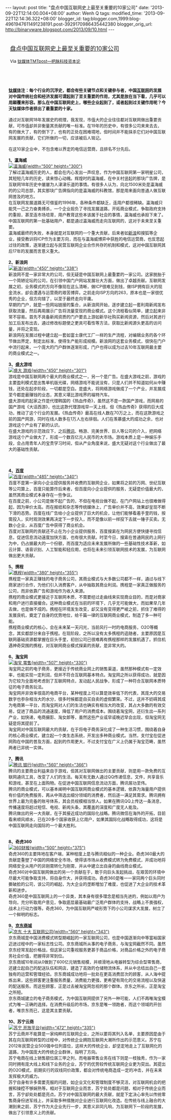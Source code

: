 --- layout: post title: "盘点中国互联网史上最至关重要的10家公司" date:
'2013-09-22T12:14:00.004+08:00' author: Wenh Q tags: modified\_time:
'2013-09-22T12:14:36.322+08:00' blogger\_id:
tag:blogger.com,1999:blog-4961947611491238191.post-3929170986435442380
blogger\_orig\_url: http://binaryware.blogspot.com/2013/09/10.html ---
<div style="margin: 10px; padding: 5px;">

<div style="font-size: 18px;">

[盘点中国互联网史上最至关重要的10家公司](http://www.tmtpost.com/64783.html)

</div>

<div style="font-size: 13px;">

Via [钛媒体TMTpost—把脉科技资本论](http://www.tmtpost.com/)

</div>

</div>

<div style="font-size: 13px; padding: 15px 0 10px 10px;">

\
**[钛媒体](http://www.tmtpost.com/ "钛媒体")注：每个行业的沉浮史，都会有些关键节点和关键参与者，中国[互联网](http://www.tmtpost.com/tag/%E4%BA%92%E8%81%94%E7%BD%91 "查看 互联网 中的全部文章")的发展对中国传统社会和经济发展可谓起到了至关重要的作用，尤其是放在当下看，几乎可以用颠覆来形容。那么在中国互联网史上，哪些企业起到了，或者起到过关键作用呢？今天钛媒体作者排出了最重要的十家。**\
\
通过对互联网18年发展史的梳理，我发现，市值大的企业往往都对互联网做出重要贡献，可市值却并非衡量其贡献的唯一标准。在19年的历史中，有很多公司来来去去，有的做大了，有的倒下了，也有的正处在困难境地，但时间并不能抹杀它们对中国互联网发展的贡献，它们所做的一切，应该被后人铭记。\
\
在这10家企业中，不包含难以界定的电信运营商，且排名不分先后。\
\
**1、瀛海威**\
[![](http://www.tmtpost.com/wp-content/uploads/2013/09/137981189657.jpg "瀛海威"){width="500"
height="300"}](http://www.tmtpost.com/wp-content/uploads/2013/09/137981189657.jpg)\
了解过瀛海威历史的人，都会在内心发出一声叹息，作为中国互联网第一家明星公司，其短短几年的历史，读来惊心动魄。辉煌时的瀛海威，在中关村竖起的那块广告牌，是互联网18年历史中屡屡为人津津乐道的事情。有很多人认为，向北1500米处是瀛海威的的公司总部，其实那块广告牌指向的是瀛海威的科教馆，那是用来面向普通人做互联网普及的地方。\
在互联网发展道路无可借鉴的1996年，各种条件都缺乏，连用户都很稀缺。瀛海威只能凭一己之力奋勇搏杀，一个企业担负了寻找发展道路，开拓商业模式，争取政府支持的重担，甚至连市场培育，用户教育这些本该属于社会的事情，瀛海威也承担下来了。中国互联网的第一批基础用户，都是通过瀛海威而走向互联网的，这对于未来至关重要。\
瀛海威最终的失败，本身就是对互联网的一个重大贡献，后来者如[新浪](http://www.tmtpost.com/tag/sina "查看 新浪 中的全部文章")和搜狐等企业，接受教训将ICP作为主要方向，而在与瀛海威博弈中获胜的电信运营商，也反思起过往的政策，逐渐建立起与民营互联网企业合作共存的机制和模式，这对中国互联网其后17年的发展而言意义重大。\
\
**2、新浪网**\
[![新浪](http://www.tmtpost.com/wp-content/uploads/2013/08/137776085158.jpg "新浪"){width="450"
height="338"}](http://www.tmtpost.com/wp-content/uploads/2013/08/137776085158.jpg)\
新浪网不是一家非常大的公司，但无疑是中国互联网上最重要的一家公司。这家脱胎于一个简陋论坛的公司，在引领中国门户网站发展壮大方面，做出了卓越贡献。互联网发展之初，业务模式的方向不像现在这么清晰，做ICP很难见到钱，做ISP拥有巨大的现金流水，却会遭遇与运营商的艰苦博弈。之前走向ISP方向的263，原本也是一家很优秀的企业，但方向错了，以至于最终走向平庸。\
早期的门户，就是一些网站链接的集合，从新浪网开始，逐步建立起一套利用新闻发布获取流量，然后再用展示广告将流量变现的商业模式。这个流程看似简单，建立起来非常不容易。首先不具备新闻资质的门户要去上游如新华社购买新闻资源，然后对其进行加工后发布出去，通过修改标题使之更具可看性等方法，获取比新闻源头更高的访问量，并将之变现。\
新浪网在发展过程中建立起一套如富士康代工厂一样的生产流程，对编辑业务的各个环节做出界定，制定出标准，使得生产能形成规模。新浪网的这套业务模式，很快在门户中流行起来，一个庞大的门户群体逐渐形成，门户也得以成为过去10年互联网最主要的商业模式之一。\
\
**3、[盛大](http://www.tmtpost.com/tag/snda "查看 盛大 中的全部文章")游戏**\
[![盛大
游戏](http://www.tmtpost.com/wp-content/uploads/2013/08/137704002694.jpg "盛大游戏"){width="450"
height="301"}](http://www.tmtpost.com/wp-content/uploads/2013/08/137704002694.jpg)\
游戏是中国互联网两个最大的商业模式之一，另一个是广告。在盛大游戏之前，游戏的主要盈利模式是出售单机版光碟，网络游戏不能说没有，只是人们并不知道如何从中赚钱，还处在起步阶段，一切都是空白。是盛大，将网络游戏做成了一个产业，并发展成至今都是最赚钱的业态，其意义堪比游戏界的福特汽车。\
盛大游戏的起家之作是代理韩国的《热血传奇》，虽然这不是一款国产游戏，而网易的国产游戏《大话西游》，也比这款代理游戏早一天上线，但《热血传奇》获得的巨大成功，推动了这个行业的发展。《热血传奇》最高在线人数在70万之上，而在这款游戏之前的国产网游，同时在线人数多在1万人左右徘徊。人们在羡慕盛大的成功之余，也对游戏这个产业有了新的认识。\
在盛大游戏的示范效应下，之后[腾讯](http://www.tmtpost.com/tag/%E8%85%BE%E8%AE%AF "查看 腾讯 中的全部文章")、畅游、完美世界、巨人等公司的介入，把网络游戏这个产业做大了，形成一个数百亿元人民币的大市场。游戏本质上是一种娱乐手段，会占用青年人的宝贵学习时间，但从产业角度来说，盛大无疑对这个行业做出了最大的基础性贡献。\
\
\
\
**4、[百度](http://www.tmtpost.com/tag/baidu "查看 百度 中的全部文章")**\
[![](http://www.tmtpost.com/wp-content/uploads/2013/07/137433254954.jpg "百度"){width="485"
height="340"}](http://www.tmtpost.com/wp-content/uploads/2013/07/137433254954.jpg)\
百度不是第一家向小企业提供服务并收费的互联网企业，如果将之前的万网、世纪互联等公司算上，百度只能算作后来者，但百度向小企业提供的服务，无疑是价值最大的，虽然其商业模式本身存在一些争议。\
在百度之前，小公司是做不起广告的，不但在电视台做不起，在门户网站上也很难做得起，因为单价太高。而在报纸和杂志等传统媒体上，广告单价并不高，效果却呈现不断下滑的态势。百度在线广告给小企业提供了巨大的机会，让他们能够看着手里的钱，按需投入，实时观测效果再决定下一步投入，而不是像以前一样投下去就一锤子买卖。无数小企业，从百度广告中获得了商业机会。\
百度对互联网的贡献还不止在为小企业提供服务，百度搜索在为网民方便快捷寻找信息，促进信息流动速度加快方面，也有很大贡献。时至今日，搜索在普通网民的上网行为中，仍占据最大的一个份额，而百度为适应未来发展所做的一些基础性技术革新，如云计算、语音识别、人工智能和轻应用，也将在未来引领互联网技术的发展，为互联网做出更大贡献。\
\
**5、携程**\
[![](http://www.tmtpost.com/wp-content/uploads/2013/08/13769767324.png "携程"){width="380"
height="355"}](http://www.tmtpost.com/wp-content/uploads/2013/08/13769767324.png)\
携程是一家真正赚钱的电子商务公司，其商业模式与大多数公司都不一样，通过与线下商家进行合作，为他们引入消费客户，从中抽取其商业利润。携程是一家真正做服务的公司，而非依靠广告和游戏作为收入来源。\
携程的商业模式更接近于互联网本质，不需要经过走曲线来实现商业目的，而是对商家和用户进行直接撮合。这种商业模式在当前的环境下，几乎无可能做大，而如果早几年去做，也是做不成的。携程在环境发生改变，却又没有变得更严峻之前，抓住了难得的发展良机，奠定了自身的优势地位，给千篇一律的互联网商业模式，制造了多一种可能。\
携程商业模式的核心，会在未来某一天闪光，当前风行一时的电商服务，O2O等概念，其实都部分来自于携程。在现阶段，之所以没有太多携程的追随者，主要原因是互联网基础资源都掌握在巨头手里，初创公司已很难再有携程那样的发展机遇了。抓住机遇神奇突围的携程，对互联网商业模式探索的贡献，是非常大的。\
\
**6、[淘宝](http://www.tmtpost.com/tag/taobao "查看 淘宝 中的全部文章")网**\
[![淘宝
零售](http://www.tmtpost.com/wp-content/uploads/2013/09/137819513884.jpg "淘宝 零售"){width="507"
height="330"}](http://www.tmtpost.com/wp-content/uploads/2013/09/137819513884.jpg)\
淘宝网之前的电子商务，更接近于传统商业网上的销售渠道，虽然那种模式有一定效率，也能实现一定利润，但并不符合互联网基本特点。淘宝网之所以获得成功，就是因为它较为全面地考虑到了互联网特点，发动起人民战争，形成了一种符合互联网本质特征的电子商务玩法。\
淘宝网并非效率很高的电商平台，某种程度上可以算是效率低下的代表，其庞大的交易数字也参杂相当大的水分，很多时候都是自买自卖的虚假繁荣。不过，这并不妨碍其成为电商第一平台，而淘宝网对人们的生活也确实有相当大的改变，其占大多数的有效交易，促进了商品的流通速度，降低了用户的消费成本。围绕着淘宝网，还衍生出一系列产业，如快递，电商摄影、淘女郎等，虽然这些产业或早或晚迟早会出现，但淘宝网无疑是将其提前了。\
淘宝网对中国互联网最大的贡献，在于将电子商务演化成了一种生活习惯，围绕着自身的核心商业模式，建立起一个类生态系统，开发出多种商业模式。当然，支付宝在促进网购在中国的普及方面，起到的作用更大，不过支付宝在广义上仍属于淘宝范畴，虽然两者已非统一实体。\
\
**7、腾讯**\
[![腾讯
银行](http://www.tmtpost.com/wp-content/uploads/2013/07/137285505865-560x366.jpg "腾讯合作伙伴大会"){width="560"
height="366"}](http://www.tmtpost.com/wp-content/uploads/2013/07/137285505865.jpg)\
腾讯的主要商业利益来自于游戏，但其对互联网做出的主要贡献，则是用一款免费的互联网通讯工具，改变了人们的生活。每天有无数人通过QQ传递信息，文件，共享音乐和游戏，甚至在上面购物。在促进中国互联网信息流动方面，腾讯居功至伟。\
腾讯的商业模式，可以基本阐明中国互联网商业模式的基本逻辑，依靠为海量用户提供有价值的免费服务，再从中筛选出细分领域的消费者，然后逐一满足其需求。腾讯拥有世界上最为完备的账号体系，其会员规模相当惊人。如果在腾讯QQ上传达一条消息，传播速度将超过短信、电视、新闻头条，其覆盖的深度和广度无人能及。\
腾讯做出的另一大贡献，在于其接近成功的国际化战略。腾讯微信在海外的开拓，目前看来顺风顺水，已在20多个国家收获上亿用户，如果其国际化战略取得成功，这将是中国互联网走向国际的一个最大胜利。\
\
\
**8、奇虎360**\
[![360财报](http://www.tmtpost.com/wp-content/uploads/2013/08/137749816568.jpg "360财报"){width="500"
height="375"}](http://www.tmtpost.com/wp-content/uploads/2013/08/137749816568.jpg)\
奇虎360的主要阵地在客户端，某种程度上是与腾讯相似的一种企业。奇虎360最大的贡献是重塑了中国的网络安全市场，使得该市场从收费模式转为免费模式，并成功地将网络安全从用户的非刚需转化为刚需，并从中建立出自身的曲线商业模式。\
奇虎360对中国互联网做出的另一个贡献在于，敢于向巨头发起挑战，在艰苦的环境中尽最大可能争取支持，将自身作大，并获得成功。奇虎360是唯一一家同两个巨头同时撕破脸的公司，该公司的崛起，为大企业的垄断增加了难度，也促进了大企业的技术革新和进步。\
奇虎360是中国互联网上的一个异类，其本身有很多理念是相当先进的，例如以用户为导向，充分听取用户意见，争取底层最基础最广泛用户群体的支持，战略上不畏强权，战术上行动力强等。奇虎360，为中国互联网严峻形势下的小公司谋求大发展，树立了一个鲜明的标志。\
\
**9、[京东商城](http://www.tmtpost.com/tag/%E4%BA%AC%E4%B8%9C%E5%95%86%E5%9F%8E "查看 京东商城 中的全部文章")**\
[![京东 十大
互联网公司](http://www.tmtpost.com/wp-content/uploads/2013/08/137775385866-560x343.jpeg "京东，拿什么吸引小卖家？"){width="560"
height="343"}](http://www.tmtpost.com/wp-content/uploads/2013/08/137775385866.jpeg)\
京东商城是中国消费模式转型期崛起的一家互联网公司，也是中国逐渐向中等富裕国家迈进过程中的一家标志性公司。京东商城所从事的电子商务，与淘宝网截然不同。虽然京东经常发起价格战，但这家公司重视服务更甚于商品价格，对商品价格之外的电子商务社会价值，把握得非常到位。\
京东商城10年间从0做到了600亿元销售规模，并顺滑地从电器转型为综合型零售商，还建立起自己的配送队伍和网店，建造了高效的仓储物流体系，并从中总结出自己一套独有的运营和管理经验。京东商城成功地将一批处在更高消费层次的顾客，从人海中提炼出来，这些顾客更注重服务质量，消费能力更强，更希望有简化的交易流程以及快速的配送服务。而这些顾客，正是过去被淘宝网忽视的那个群体。京东之所长，正是淘宝之所短。\
京东商城建立的电子商务模式，为中国互联网提供了另外一种可能，人们不再唯淘宝模式为唯一正确的选择。在消费升级后的市场，京东是唯一领跑者，而这个领域的开创者，唯京东而已，这是其主要贡献。\
\
**10、苏宁云商**\
[![苏宁
开放平台](http://www.tmtpost.com/wp-content/uploads/2013/08/137718211071.jpg "苏宁开放平台"){width="472"
height="335"}](http://www.tmtpost.com/wp-content/uploads/2013/08/137718211071.jpg)\
苏宁云商并不能算是一家纯粹的互联网企业，之所以要将其列入名单，主要原因是由于其在向互联网转型的过程中，对传统企业拥抱互联网大潮所作出的示范意义。苏宁在2012年民营企业500强中位列首位，这样大的传统企业，却坚定地走上了互联网化的道路，为中国庞大的传统企业群体，指明了方向。\
苏宁电商在线上销售额位居三甲之列，而电器零售业务在线下则是一枝独秀，作为一家同时拥有庞大线上和线下业务的企业，苏宁的优势较传统互联网企业更为突出。其提出的O2O模式，前期实行的双线同价政策，都会对传统电商造成一定的冲击，并在未来发挥极大的威力。\
苏宁自身有许多需要克服的问题，如企业文化和管理制度不够灵活，对互联网机会的把握和操控不够娴熟等。相对于互联网企业而言，苏宁处处都是问题，相对于传统企业而言，苏宁却处处都是亮点。苏宁对中国互联网的最大贡献，就是下定决心率先以传统零售商身份进军线上，并采取多种措施对企业进行互联网化改造。在传统与线上融合的大潮到来之前，苏宁作为大企业先行一步，其意义非同凡响，为互联网下一阶段的发展，做出了引领意义上的贡献。

</div>
